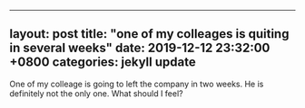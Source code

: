 ---
layout: post
title:  "one of my colleages is quiting in several weeks"
date:   2019-12-12 23:32:00 +0800
categories: jekyll update
------


One of my colleage is going to left the company in two weeks. He is definitely not the only one. What should I feel? 

[jekyll-docs]: http://jekyllrb.com/docs/home
[jekyll-gh]:   https://github.com/jekyll/jekyll
[jekyll-talk]: https://talk.jekyllrb.com/
